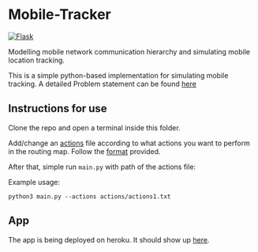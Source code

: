 # Mobile-Tracker

<a href="https://mysterious-woodland-91712.herokuapp.com"><img alt="Flask" src="https://img.shields.io/badge/flask-%23575.svg?style=for-the-badge&logo=flask"/></a>

Modelling mobile network communication hierarchy and simulating mobile location tracking.


This is a simple python-based implementation for simulating mobile tracking. A detailed Problem statement can be found [here](./Problem-Statement.pdf)

## Instructions for use

Clone the repo and open a terminal inside this folder. 

Add/change an [actions](./actions/) file according to what actions you want to perform in the routing map. Follow the [format](./actions/format.txt) provided.

After that, simple run `main.py` with path of the actions file:

Example usage:
~~~
python3 main.py --actions actions/actions1.txt
~~~

## App

The app is being deployed on heroku. It should show up [here](https://mysterious-woodland-91712.herokuapp.com).

